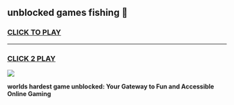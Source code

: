 
## unblocked games fishing 👋
<h3>
<a href="https://premium.freeplayer.one?title=unblocked_games_fishing&ref=13F">CLICK TO PLAY</a></h3>
<hr>

<h3>
<a href="https://premium.freeplayer.one?title=unblocked_games_fishing&ref=13F">CLICK 2 PLAY</a>
  
</h3>

<a href="https://premium.freeplayer.one?title=unblocked_games_fishing&ref=12F/"><img src="https://clearcache.store/games.png"></a>


**worlds hardest game unblocked: Your Gateway to Fun and Accessible Online Gaming**
